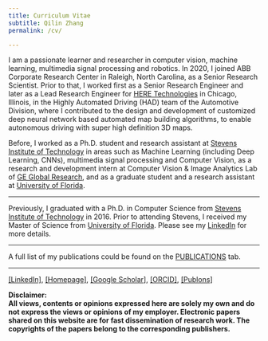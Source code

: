 ```yaml
---
title: Curriculum Vitae
subtitle: Qilin Zhang
permalink: /cv/

---
```

I am a passionate learner and researcher in computer vision, machine learning, multimedia signal processing and robotics. In 2020, I joined ABB Corporate Research Center in Raleigh, North Carolina, as a Senior Research Scientist. Prior to that, I worked first as a Senior Research Engineer and later as a Lead Research Engineer for [HERE Technologies](https://www.here.com/) in Chicago, Illinois, in the Highly Automated Driving (HAD) team of the Automotive Division, where I contributed to the design and development of customized deep neural network based automated map building algorithms, to enable autonomous driving with super high definition 3D maps. 

Before, I worked as a Ph.D. student and research assistant at [Stevens Institute of Technology](https://www.stevens.edu/) in areas such as Machine Learning (including Deep Learning, CNNs), multimedia signal processing and Computer Vision, as a research and development intern at Computer Vision & Image Analytics Lab of [GE Global Research](http://www.geglobalresearch.com/), and as a graduate student and a research assistant at [University of Florida](http://www.ufl.edu/). 

---
Previously, I graduated with a Ph.D. in Computer Science from [Stevens Institute of Technology](https://www.stevens.edu/) in 2016. Prior to attending Stevens, I received my Master of Science from [University of Florida](http://www.ufl.edu/). Please see my [LinkedIn](https://www.linkedin.com/in/qzhang5) for more details. 

---
A full list of my publications could be found on the [PUBLICATIONS](https://qilin-zhang.github.io/publications/) tab.

---

[[LinkedIn]](https://www.linkedin.com/in/qzhang5/), [[Homepage]](https://qilin-zhang.github.io/publications/), [[Google Scholar]](https://scholar.google.com/citations?hl=en&user=q_dBKjoAAAAJ&view_op=list_works&sortby=pubdate), [[ORCID]](https://orcid.org/0000-0002-7917-9749), [[Publons]](https://publons.com/a/1348230) 



**Disclaimer: \
All views, contents or opinions expressed here are solely my own and do not express the views or opinions of my employer. 
Electronic papers shared on this website are for fast dissemination of research work. The copyrights of the papers belong to the corresponding publishers.**
